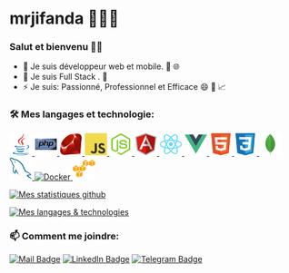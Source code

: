 # mrjifanda 👨🏽‍💻

### Salut et bienvenu 🙂👋


- 🔭 Je suis développeur web et mobile. :iphone: :globe_with_meridians:
- 🌱 Je suis Full Stack . :satellite:
- ⚡ Je suis: Passionné, Professionnel et Efficace  😄 :1st_place_medal: 📈

<h3 align="left">🛠&nbsp;Mes langages et technologie:</h3>

<p align="left">

  <a href="https://docs.oracle.com/en/java/" target="_blank">
    <img
      src="https://raw.githubusercontent.com/devicons/devicon/master/icons/java/java-original.svg"
      alt="Java"
      width="40"
      height="40"
    />
  </a>

   <a href="https://php.net/" target="_blank">
    <img
      src="https://raw.githubusercontent.com/devicons/devicon/master/icons/php/php-original.svg"
      alt="PHP"
      width="40"
      height="40"
    />
  </a>

  <a href="https://php.net/" target="_blank">
    <img
      src="https://raw.githubusercontent.com/devicons/devicon/master/icons/ruby/ruby-original.svg"
      alt="Ruby"
      width="40"
      height="40"
    />
  </a>

  <a href="https://developer.mozilla.org/en-US/docs/Web/JavaScript" target="_blank">
    <img
      src="https://raw.githubusercontent.com/devicons/devicon/master/icons/javascript/javascript-original.svg"
      alt="Javascript"
      width="40"
      height="40"
    />
  </a>

  <a href="https://nodejs.org" target="_blank">
    <img
      src="https://raw.githubusercontent.com/devicons/devicon/master/icons/nodejs/nodejs-plain.svg"
      alt="nodejs"
      width="40"
      height="40"
    />
  </a>

  <a href="https://angular.io/" target="_blank">
    <img
      src="https://raw.githubusercontent.com/devicons/devicon/master/icons/angularjs/angularjs-original.svg"
      alt="Angular"
      width="40"
      height="40"
    />
  </a>

  <a href="https://reactjs.org/" target="_blank">
    <img
      src="https://raw.githubusercontent.com/devicons/devicon/master/icons/react/react-original.svg"
      alt="React Native"
      width="40"
      height="40"
    />
  </a>

  <a href="https://vuejs.org/" target="_blank">
    <img
      src="https://raw.githubusercontent.com/devicons/devicon/master/icons/vuejs/vuejs-original.svg"
      alt="Vue Js"
      width="40"
      height="40"
    />
  </a>

  <a href="https://www.w3.org/html/" target="_blank">
    <img
      src="https://raw.githubusercontent.com/devicons/devicon/master/icons/html5/html5-original.svg"
      alt="html5"
      width="40"
      height="40"
    />
  </a>

  <a href="https://www.w3schools.com/css/" target="_blank">
    <img
      src="https://raw.githubusercontent.com/devicons/devicon/master/icons/css3/css3-original.svg"
      alt="css3"
      width="40"
      height="40"
    />
  </a>

  <a href="https://www.mongodb.com/" target="_blank">
    <img
      src="https://raw.githubusercontent.com/devicons/devicon/master/icons/mongodb/mongodb-original.svg"
      alt="mongodb"
      width="40"
      height="40"
    />
  </a>

  <a href="https://www.mysql.com/fr/" target="_blank">
    <img
      src="https://raw.githubusercontent.com/devicons/devicon/master/icons/mysql/mysql-original.svg"
      alt="MySQL"
      width="40"
    height="40"
    />
  </a>

  <a href="https://www.docker.com/" target="_blank">
    <img
      src="https://www.docker.com/sites/default/files/d8/styles/role_icon/public/2019-07/Moby-logo.png?itok=sYH_JEaJ"
      alt="Docker"
      width="40"
      height="40"
    />
  </a>

  <a href="https://aws.amazon.com/" target="_blank">
    <img
      src="https://raw.githubusercontent.com/devicons/devicon/master/icons/amazonwebservices/amazonwebservices-original.svg"
      alt="aws"
      width="40"
      height="40"
    />
  </a>

</p>

[![Mes statistiques github](https://github-readme-stats.vercel.app/api?username=mrnjifanda&count_private=true&show_icons=true&theme=dark)](https://github.com/xaster-Kies/github-readme-stats)

[![Mes langages & technologies](https://github-readme-stats.vercel.app/api/top-langs/?username=mrnjifanda&layout=compact&hide=html,css&theme=dark)](https://github.com/mrnjifanda/github-readme-stats)

<h3 align="left">📫&nbsp;Comment me joindre:</h3>

[![Mail Badge](https://img.shields.io/badge/mail--%23316dca?style=for-the-badge&logo=mail&logoColor=white)](contact@njifanfa.com) [![LinkedIn Badge](https://img.shields.io/badge/linkedin--%23316dca?style=for-the-badge&logo=linkedin&logoColor=white)](https://au.linkedin.com/in/njifanda) [![Telegram Badge]( https://img.shields.io/badge/telegram--%23316dca?style=for-the-badge&logo=telegram&logoColor=white)](https://t.me/njifanda)

